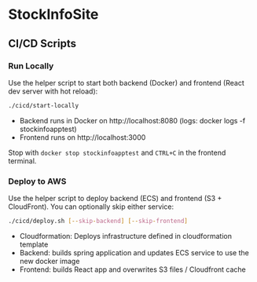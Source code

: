 # StockInfoSite

## CI/CD Scripts
### Run Locally

Use the helper script to start both backend (Docker) and frontend (React dev server with hot reload):

```bash
./cicd/start-locally
```

* Backend runs in Docker on http://localhost:8080 (logs: docker logs -f stockinfoapptest)
* Frontend runs on http://localhost:3000

Stop with `docker stop stockinfoapptest` and `CTRL+C` in the frontend terminal.

### Deploy to AWS

Use the helper script to deploy backend (ECS) and frontend (S3 + CloudFront). You can optionally skip either service:

```bash
./cicd/deploy.sh [--skip-backend] [--skip-frontend]
```

* Cloudformation: Deploys infrastructure defined in cloudformation template
* Backend: builds spring application and updates ECS service to use the new docker image
* Frontend: builds React app and overwrites S3 files / Cloudfront cache

